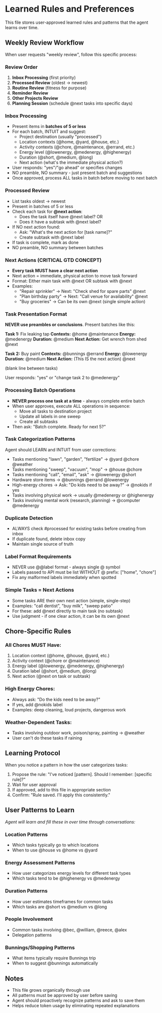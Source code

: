 # Learned Rules and Preferences

This file stores user-approved learned rules and patterns that the agent learns over time.

## Weekly Review Workflow

When user requests "weekly review", follow this specific process:

### Review Order
1. **Inbox Processing** (first priority)
2. **Processed Review** (oldest → newest)
3. **Routine Review** (fitness for purpose)
4. **Reminder Review**
5. **Other Projects Review**
6. **Planning Session** (schedule @next tasks into specific days)

### Inbox Processing
- Present items in **batches of 5 or less**
- For each batch, INTUIT and suggest:
  - Project destination (usually "processed")
  - Location contexts (@home, @yard, @house, etc.)
  - Activity contexts (@chore, @maintenance, @errand, etc.)
  - Energy level (@lowenergy, @medenergy, @highenergy)
  - Duration (@short, @medium, @long)
  - Next action (what's the immediate physical action?)
- User responds: "yes"/"go ahead" or specifies changes
- NO preamble, NO summary - just present batch and suggestions
- Once approved, process ALL tasks in batch before moving to next batch

### Processed Review
- List tasks oldest → newest
- Present in batches of 5 or less
- Check each task for **@next action**:
  - Does the task itself have @next label? OR
  - Does it have a subtask with @next label?
- If NO next action found:
  - Ask: "What's the next action for [task name]?"
  - Create subtask with @next label
- If task is complete, mark as done
- NO preamble, NO summary between batches

### Next Actions (CRITICAL GTD CONCEPT)
- **Every task MUST have a clear next action**
- Next action = immediate, physical action to move task forward
- Format: Either main task with @next OR subtask with @next
- Examples:
  - "Repair sprinkler" → Next: "Check shed for spare parts" @next
  - "Plan birthday party" → Next: "Call venue for availability" @next
  - "Buy groceries" → Can be its own @next (single simple action)

### Task Presentation Format
**NEVER use preambles or conclusions**. Present batches like this:

**Task 1:** Fix leaking tap
**Contexts:** @home @maintenance
**Energy:** @medenergy
**Duration:** @medium
**Next Action:** Get wrench from shed @next

**Task 2:** Buy paint
**Contexts:** @bunnings @errand
**Energy:** @lowenergy
**Duration:** @medium
**Next Action:** (This IS the next action) @next

(blank line between tasks)

User responds: "yes" or "change task 2 to @medenergy"

### Processing Batch Operations
- **NEVER process one task at a time** - always complete entire batch
- When user approves, execute ALL operations in sequence:
  - Move all tasks to destination project
  - Update all labels in one sweep
  - Create all subtasks
- Then ask: "Batch complete. Ready for next 5?"

### Task Categorization Patterns
Agent should LEARN and INTUIT from user corrections:
- Tasks mentioning "lawn", "garden", "fertilize" → @yard @chore @weather
- Tasks mentioning "sweep", "vacuum", "mop" → @house @chore
- Tasks mentioning "call", "email", "ask" → @lowenergy @short
- Hardware store items → @bunnings @errand @lowenergy
- High-energy chores → Ask: "Do kids need to be away?" → @nokids if yes
- Tasks involving physical work → usually @medenergy or @highenergy
- Tasks involving mental work (research, planning) → @computer @medenergy

### Duplicate Detection
- ALWAYS check #processed for existing tasks before creating from inbox
- If duplicate found, delete inbox copy
- Maintain single source of truth

### Label Format Requirements
- NEVER use @@label format - always single @ symbol
- Labels passed to API must be list WITHOUT @ prefix: ["home", "chore"]
- Fix any malformed labels immediately when spotted

### Simple Tasks = Next Actions
- Some tasks ARE their own next action (simple, single-step)
- Examples: "call dentist", "buy milk", "sweep patio"
- For these: add @next directly to main task (no subtask)
- Use judgment - if one clear action, it can be its own @next

## Chore-Specific Rules

### All Chores MUST Have:
1. Location context (@home, @house, @yard, etc.)
2. Activity context (@chore or @maintenance)
3. Energy label (@lowenergy, @medenergy, @highenergy)
4. Duration label (@short, @medium, @long)
5. Next action (@next on task or subtask)

### High Energy Chores:
- Always ask: "Do the kids need to be away?"
- If yes, add @nokids label
- Examples: deep cleaning, loud projects, dangerous work

### Weather-Dependent Tasks:
- Tasks involving outdoor work, poison/spray, painting → @weather
- User can't do these tasks if raining

## Learning Protocol

When you notice a pattern in how the user categorizes tasks:
1. Propose the rule: "I've noticed [pattern]. Should I remember: [specific rule]?"
2. Wait for user approval
3. If approved, add to this file in appropriate section
4. Confirm: "Rule saved. I'll apply this consistently."

## User Patterns to Learn

*Agent will learn and fill these in over time through conversations:*

### Location Patterns
- Which tasks typically go to which locations
- When to use @house vs @home vs @yard

### Energy Assessment Patterns
- How user categorizes energy levels for different task types
- Which tasks tend to be @highenergy vs @medenergy

### Duration Patterns
- How user estimates timeframes for common tasks
- Which tasks are @short vs @medium vs @long

### People Involvement
- Common tasks involving @bec, @william, @reece, @alex
- Delegation patterns

### Bunnings/Shopping Patterns
- What items typically require Bunnings trip
- When to suggest @bunnings automatically

## Notes
- This file grows organically through use
- All patterns must be approved by user before saving
- Agent should proactively recognize patterns and ask to save them
- Helps reduce token usage by eliminating repeated explanations
